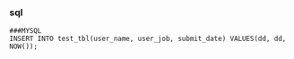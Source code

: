 ### sql

```
###MYSQL
INSERT INTO test_tbl(user_name, user_job, submit_date) VALUES(dd, dd, NOW());
```
